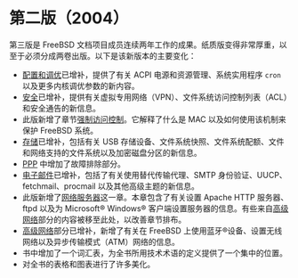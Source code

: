 # 第二版（2004）

第三版是 FreeBSD 文档项目成员连续两年工作的成果。纸质版变得非常厚重，以至于必须分成两卷出版。以下是该新版本的主要变化：

* [配置和调优](https://docs.freebsd.org/en/books/handbook/book/#config-tuning)已增补，提供了有关 ACPI 电源和资源管理、系统实用程序 `cron` 以及更多内核调优参数的新内容。
* [安全](https://docs.freebsd.org/en/books/handbook/book/#security)已增补，提供有关虚拟专用网络（VPN）、文件系统访问控制列表（ACL）和安全通告的新信息。
* 此版新增了章节[强制访问控制](https://docs.freebsd.org/en/books/handbook/book/#mac)。它解释了什么是 MAC 以及如何使用该机制来保护 FreeBSD 系统。
* [存储](https://docs.freebsd.org/en/books/handbook/book/#disks)已增补，包括有关 USB 存储设备、文件系统快照、文件系统配额、文件和网络支持的文件系统以及加密磁盘分区的新信息。
* [PPP](https://docs.freebsd.org/en/books/handbook/book/#ppp-and-slip) 中增加了故障排除部分。
* [电子邮件](https://docs.freebsd.org/en/books/handbook/book/#mail)已增补，包括了有关使用替代传输代理、SMTP 身份验证、UUCP、fetchmail、procmail 以及其他高级主题的新信息。
* 此版新增了[网络服务器](https://docs.freebsd.org/en/books/handbook/book/#network-servers)这一章。本章包含了有关设置 Apache HTTP 服务器、ftpd 以及为 Microsoft® Windows® 客户端设置服务器的信息。有些来自[高级网络](https://docs.freebsd.org/en/books/handbook/book/#advanced-networking)部分的内容被移至此处，以改善章节排布。
* [高级网络](https://docs.freebsd.org/en/books/handbook/book/#advanced-networking)部分已增补，新增了有关在 FreeBSD 上使用蓝牙®设备、设置无线网络以及异步传输模式（ATM）网络的信息。
* 书中增加了一个词汇表，为全书所用技术术语的定义提供了一个集中的位置。
* 对全书的表格和图表进行了许多美化。
